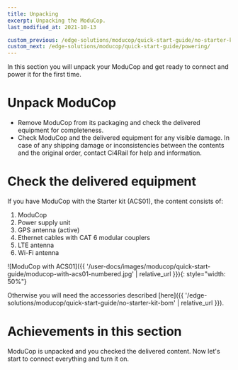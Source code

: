 ```yaml
---
title: Unpacking
excerpt: Unpacking the ModuCop.
last_modified_at: 2021-10-13

custom_previous: /edge-solutions/moducop/quick-start-guide/no-starter-kit-bom/
custom_next: /edge-solutions/moducop/quick-start-guide/powering/
---
```


In this section you will unpack your ModuCop and get ready to connect and power it for the first time.

# Unpack ModuCop
* Remove ModuCop from its packaging and check the delivered equipment for completeness.
* Check ModuCop and the delivered equipment for any visible damage. In case of any shipping damage or inconsistencies between the contents and the original order, contact Ci4Rail for help and information.

# Check the delivered equipment
If you have ModuCop with the Starter kit (ACS01), the content consists of:

1. ModuCop
2. Power supply unit
3. GPS antenna (active)
4. Ethernet cables with CAT 6 modular couplers
5. LTE antenna
6. Wi-Fi antenna 

![ModuCop with ACS01]({{ '/user-docs/images/moducop/quick-start-guide/moducop-with-acs01-numbered.jpg' | relative_url }}){: style="width: 50%"}

Otherwise you will need the accessories described [here]({{ '/edge-solutions/moducop/quick-start-guide/no-starter-kit-bom' | relative_url }}).

# Achievements in this section
ModuCop is unpacked and you checked the delivered content. Now let's start to connect everything and turn it on.